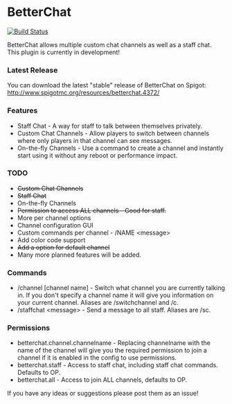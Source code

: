 BetterChat
=====================

[![Build Status](http://ci.connorlinfoot.com:8080/buildStatus/icon?job=BetterChat)](http://ci.connorlinfoot.com:8080/job/BetterChat/)

BetterChat allows multiple custom chat channels as well as a staff chat.
This plugin is currently in development!


### Latest Release
You can download the latest "stable" release of BetterChat on Spigot: http://www.spigotmc.org/resources/betterchat.4372/


### Features
* Staff Chat - A way for staff to talk between themselves privately.
* Custom Chat Channels - Allow players to switch between channels where only players in that channel can see messages.
* On-the-fly Channels - Use a command to create a channel and instantly start using it without any reboot or performance impact.


### TODO
* ~~Custom Chat Channels~~
* ~~Staff Chat~~
* On-the-fly Channels
* ~~Permission to access ALL channels - Good for staff.~~
* More per channel options
* Channel configuration GUI
* Custom commands per channel - /NAME \<message\>
* Add color code support
* ~~Add a option for default channel~~
* Many more planned features will be added.


### Commands
* /channel [channel name] - Switch what channel you are currently talking in. If you don't specify a channel name it will give you information on your current channel. Aliases are /switchchannel and /c.
* /staffchat \<message\> - Send a message to all staff. Aliases are /sc.


### Permissions
* betterchat.channel.channelname - Replacing channelname with the name of the channel will give you the required permission to join a channel if it is enabled in the config to use permissions.
* betterchat.staff - Access to staff chat, including staff chat commands. Defaults to OP.
* betterchat.all - Access to join ALL channels, defaults to OP.

If you have any ideas or suggestions please post them as an issue!